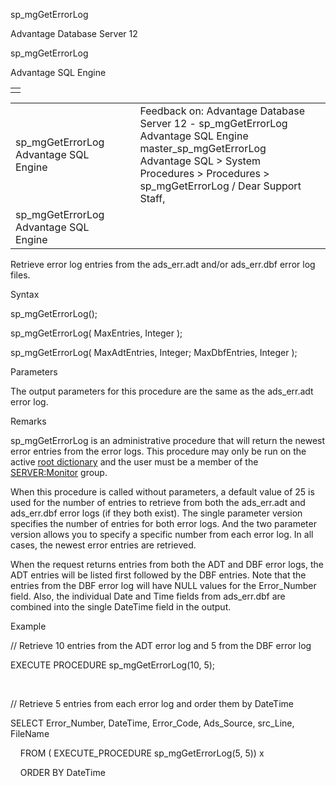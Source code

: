 sp\_mgGetErrorLog




Advantage Database Server 12  

sp\_mgGetErrorLog

Advantage SQL Engine

|  |
| --- |
|  |

|  |  |  |  |  |
| --- | --- | --- | --- | --- |
| sp\_mgGetErrorLog  Advantage SQL Engine |  |  | Feedback on: Advantage Database Server 12 - sp\_mgGetErrorLog Advantage SQL Engine master\_sp\_mgGetErrorLog Advantage SQL > System Procedures > Procedures > sp\_mgGetErrorLog / Dear Support Staff, |  |
| sp\_mgGetErrorLog  Advantage SQL Engine |  |  |  |  |

Retrieve error log entries from the ads\_err.adt and/or ads\_err.dbf error log files.

Syntax

sp\_mgGetErrorLog();

sp\_mgGetErrorLog( MaxEntries, Integer );

sp\_mgGetErrorLog( MaxAdtEntries, Integer; MaxDbfEntries, Integer );

Parameters

The output parameters for this procedure are the same as the ads\_err.adt error log.

Remarks

sp\_mgGetErrorLog is an administrative procedure that will return the newest error entries from the error logs. This procedure may only be run on the active [root dictionary](master_root_dictionary.htm) and the user must be a member of the [SERVER:Monitor](master_database_base_roles.htm) group.

When this procedure is called without parameters, a default value of 25 is used for the number of entries to retrieve from both the ads\_err.adt and ads\_err.dbf error logs (if they both exist). The single parameter version specifies the number of entries for both error logs. And the two parameter version allows you to specify a specific number from each error log. In all cases, the newest error entries are retrieved.

When the request returns entries from both the ADT and DBF error logs, the ADT entries will be listed first followed by the DBF entries. Note that the entries from the DBF error log will have NULL values for the Error\_Number field. Also, the individual Date and Time fields from ads\_err.dbf are combined into the single DateTime field in the output.

Example

// Retrieve 10 entries from the ADT error log and 5 from the DBF error log

EXECUTE PROCEDURE sp\_mgGetErrorLog(10, 5);

 

// Retrieve 5 entries from each error log and order them by DateTime

SELECT Error\_Number, DateTime, Error\_Code, Ads\_Source, src\_Line, FileName

    FROM ( EXECUTE\_PROCEDURE sp\_mgGetErrorLog(5, 5)) x

    ORDER BY DateTime